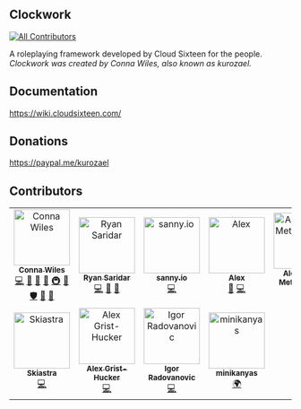 ## Clockwork
[![All Contributors](https://img.shields.io/badge/all_contributors-11-orange.svg?style=flat-square)](#contributors)  
  
A roleplaying framework developed by Cloud Sixteen for the people.  
*Clockwork was created by Conna Wiles, also known as kurozael.*

## Documentation
https://wiki.cloudsixteen.com/

## Donations
https://paypal.me/kurozael

## Contributors

<!-- ALL-CONTRIBUTORS-LIST:START - Do not remove or modify this section -->
<!-- prettier-ignore -->
<table>
  <tr>
    <td align="center"><a href="http://kurozael.com"><img src="https://avatars1.githubusercontent.com/u/486972?v=4" width="100px;" alt="Conna Wiles"/><br /><sub><b>Conna Wiles</b></sub></a><br /><a href="https://github.com/CloudSixteen/Clockwork/commits?author=kurozael" title="Code">💻</a> <a href="#maintenance-kurozael" title="Maintenance">🚧</a> <a href="#design-kurozael" title="Design">🎨</a> <a href="https://github.com/CloudSixteen/Clockwork/commits?author=kurozael" title="Documentation">📖</a> <a href="#infra-kurozael" title="Infrastructure (Hosting, Build-Tools, etc)">🚇</a> <a href="#plugin-kurozael" title="Plugin/utility libraries">🔌</a> <a href="#security-kurozael" title="Security">🛡️</a> <a href="#projectManagement-kurozael" title="Project Management">📆</a> <a href="#ideas-kurozael" title="Ideas, Planning, & Feedback">🤔</a></td>
    <td align="center"><a href="https://github.com/VortixDev"><img src="https://avatars1.githubusercontent.com/u/8403417?v=4" width="100px;" alt="Ryan Saridar"/><br /><sub><b>Ryan Saridar</b></sub></a><br /><a href="https://github.com/CloudSixteen/Clockwork/commits?author=VortixDev" title="Code">💻</a> <a href="#maintenance-VortixDev" title="Maintenance">🚧</a> <a href="#design-VortixDev" title="Design">🎨</a></td>
    <td align="center"><a href="http://sanny.io"><img src="https://avatars2.githubusercontent.com/u/3054653?v=4" width="100px;" alt="sanny.io"/><br /><sub><b>sanny.io</b></sub></a><br /><a href="https://github.com/CloudSixteen/Clockwork/commits?author=sanny-io" title="Code">💻</a></td>
    <td align="center"><a href="http://alexsavory.me"><img src="https://avatars3.githubusercontent.com/u/838217?v=4" width="100px;" alt="Alex"/><br /><sub><b>Alex</b></sub></a><br /><a href="#design-trurascalz" title="Design">🎨</a> <a href="https://github.com/CloudSixteen/Clockwork/commits?author=trurascalz" title="Code">💻</a></td>
    <td align="center"><a href="https://github.com/ametrocavich"><img src="https://avatars0.githubusercontent.com/u/2490800?v=4" width="100px;" alt="Alexander Metrocavich"/><br /><sub><b>Alexander Metrocavich</b></sub></a><br /><a href="https://github.com/CloudSixteen/Clockwork/commits?author=ametrocavich" title="Code">💻</a></td>
    <td align="center"><a href="https://github.com/Gr4Ss"><img src="https://avatars0.githubusercontent.com/u/1671806?v=4" width="100px;" alt="Arno Biesmans"/><br /><sub><b>Arno Biesmans</b></sub></a><br /><a href="https://github.com/CloudSixteen/Clockwork/commits?author=Gr4Ss" title="Code">💻</a></td>
    <td align="center"><a href="http://jonathandroogh.com"><img src="https://avatars2.githubusercontent.com/u/5252282?v=4" width="100px;" alt="Jonathan Droogh"/><br /><sub><b>Jonathan Droogh</b></sub></a><br /><a href="https://github.com/CloudSixteen/Clockwork/commits?author=xRJx" title="Code">💻</a></td>
  </tr>
  <tr>
    <td align="center"><a href="https://github.com/Skiastra"><img src="https://avatars2.githubusercontent.com/u/8324893?v=4" width="100px;" alt="Skiastra"/><br /><sub><b>Skiastra</b></sub></a><br /><a href="https://github.com/CloudSixteen/Clockwork/commits?author=Skiastra" title="Code">💻</a></td>
    <td align="center"><a href="http://alexgrist.com"><img src="https://avatars3.githubusercontent.com/u/180351?v=4" width="100px;" alt="Alex Grist-Hucker"/><br /><sub><b>Alex Grist-Hucker</b></sub></a><br /><a href="https://github.com/CloudSixteen/Clockwork/commits?author=alexgrist" title="Code">💻</a></td>
    <td align="center"><a href="https://github.com/impulsh"><img src="https://avatars0.githubusercontent.com/u/2431907?v=4" width="100px;" alt="Igor Radovanovic"/><br /><sub><b>Igor Radovanovic</b></sub></a><br /><a href="https://github.com/CloudSixteen/Clockwork/commits?author=impulsh" title="Code">💻</a></td>
    <td align="center"><a href="https://github.com/minikanyas"><img src="https://avatars0.githubusercontent.com/u/5072163?v=4" width="100px;" alt="minikanyas"/><br /><sub><b>minikanyas</b></sub></a><br /><a href="#translation-minikanyas" title="Translation">🌍</a></td>
  </tr>
</table>

<!-- ALL-CONTRIBUTORS-LIST:END -->
